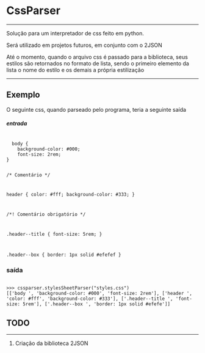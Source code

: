 # CssParser
---
Solução para um interpretador de css feito em python.

Será utilizado em projetos futuros, em conjunto com o 2JSON


Até o momento, quando o arquivo css é passado para a biblioteca, seus estilos são retornados no formato de lista, sendo o primeiro elemento da lista o nome do estilo e os demais a própria estilização

---

## Exemplo
O seguinte css, quando parseado pelo programa, teria a seguinte saída
##### entrada
<code>
  body {
    background-color: #000;
    font-size: 2rem;
}

/* Comentário */

header {
    color: #fff;
    background-color: #333;
}

/*! Comentário obrigatório */

.header--title {
    font-size: 5rem;
}

.header--box {
    border: 1px solid #efefef
}
</code>
### saída
<code>
>>> cssparser.stylesSheetParser("styles.css")
[['body ', 'background-color: #000', 'font-size: 2rem'], ['header ', 'color: #fff', 'background-color: #333'], ['.header--title ', 'font-size: 5rem'], ['.header--box ', 'border: 1px solid #efefe']]
</code>

## TODO

---

1. Criação da biblioteca 2JSON

